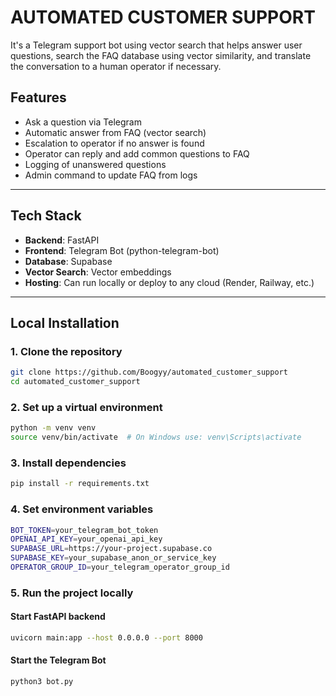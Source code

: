 # AUTOMATED CUSTOMER SUPPORT

It's a Telegram support bot using vector search that helps answer user questions, search the FAQ database using vector similarity, and translate the conversation to a human operator if necessary.

## Features

- Ask a question via Telegram
- Automatic answer from FAQ (vector search)
- Escalation to operator if no answer is found
- Operator can reply and add common questions to FAQ
- Logging of unanswered questions
- Admin command to update FAQ from logs

---

## Tech Stack

- **Backend**: FastAPI
- **Frontend**: Telegram Bot (python-telegram-bot)
- **Database**: Supabase 
- **Vector Search**: Vector embeddings 
- **Hosting**: Can run locally or deploy to any cloud (Render, Railway, etc.)

---

## Local Installation

### 1. Clone the repository

```bash
git clone https://github.com/Boogyy/automated_customer_support
cd automated_customer_support
```

### 2. Set up a virtual environment

```bash
python -m venv venv
source venv/bin/activate  # On Windows use: venv\Scripts\activate
```

### 3. Install dependencies

```bash
pip install -r requirements.txt
```

### 4. Set environment variables

```bash
BOT_TOKEN=your_telegram_bot_token
OPENAI_API_KEY=your_openai_api_key
SUPABASE_URL=https://your-project.supabase.co
SUPABASE_KEY=your_supabase_anon_or_service_key
OPERATOR_GROUP_ID=your_telegram_operator_group_id
```

### 5. Run the project locally
#### Start FastAPI backend
```bash
uvicorn main:app --host 0.0.0.0 --port 8000
```
#### Start the Telegram Bot
```bash
python3 bot.py
```



